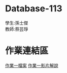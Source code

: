 # Database-113
學生:孫士傑  
教師:蔡芸琤
# 作業連結區  
[作業一檔案](https://github.com/jaison5/Database-113/blob/main/%E4%BD%9C%E6%A5%AD%E4%B8%80.sql)  [作業一影片解說](
https://youtu.be/yhgwgaZDgFA?si=g4F9TQQlNEM50498)
